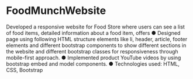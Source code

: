 # FoodMunchWebsite 

Developed a responsive website for Food Store where users can see a list of food items, detailed information about a food item, offers
● Designed page using following HTML structure elements like li, header, article, footer elements and different bootstrap components to show different sections in the website and different bootstrap classes for responsiveness through mobile-first approach. 
● Implemented product YouTube videos by using bootstrap embed and model components.
● Technologies used: HTML, CSS, Bootstrap 
